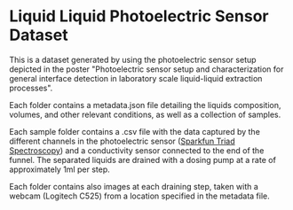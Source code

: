 # Liquid Liquid Photoelectric Sensor Dataset


This is a dataset generated by using the photoelectric sensor setup depicted in the poster "Photoelectric sensor setup and characterization for general interface detection in laboratory scale liquid-liquid extraction processes".

Each folder contains a metadata.json file detailing the liquids composition, volumes, and other relevant conditions, as well as a collection of samples.

Each sample folder contains a .csv file with the data captured by the different channels in the photoelectric sensor ([Sparkfun Triad Spectroscopy](https://cdn.sparkfun.com/assets/8/5/f/0/3/AS7265x_Design_Considerations.pdf)) and a conductivity sensor connected to the end of the funnel. The separated liquids are drained with a dosing pump at a rate of approximately 1ml per step.

Each folder contains also images at each draining step, taken with a webcam (Logitech C525) from a location specified in the metadata file.


